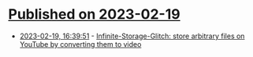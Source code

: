 # [Published on 2023-02-19](index.md)

* [2023-02-19, 16:39:51](https://lobste.rs/s/ylb4ro/infinite_storage_glitch_store_arbitrary) - [Infinite-Storage-Glitch: store arbitrary files on YouTube by converting them to video](https://github.com/DvorakDwarf/Infinite-Storage-Glitch)
